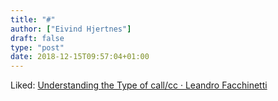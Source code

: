 ```yaml
---
title: "#"
author: ["Eivind Hjertnes"]
draft: false
type: "post"
date: 2018-12-15T09:57:04+01:00
---
```


Liked:
[Understanding
the Type of call/cc · Leandro Facchinetti](https://www.leafac.com/prose/understanding-the-type-of-call-cc/)
